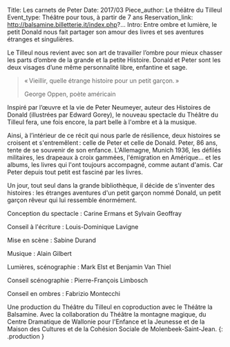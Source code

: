 Title: Les carnets de Peter
Date: 2017/03
Piece_author: Le théâtre du Tilleul
Event_type: Théâtre pour tous, à partir de 7 ans
Reservation_link: http://balsamine.billetterie.it/index.php?...
Intro: Entre ombre et lumière, le petit Donald nous fait partager son amour des livres et ses aventures étranges et singulières.


<!-- Start_date: Dates et horaire à confirmer -->
<!-- End_date: 2017/xx/xx -->
<!-- Time: 20h30 (relâche le dimanche) -->


Le Tilleul nous revient avec son art de travailler l’ombre pour mieux chasser les parts d’ombre de la grande et la petite Histoire. Donald et Peter sont les deux visages d’une même personnalité libre, enfantine et sage.

> « Vieillir, quelle étrange histoire pour un petit garçon. »
> 
> <footer>George Oppen, poète américain</footer>

Inspiré par l’œuvre et la vie de Peter Neumeyer, auteur des Histoires de Donald (illustrées par Edward Gorey), le nouveau spectacle du Théâtre du Tilleul fera, une fois encore, la part belle à l'ombre et à la musique.

Ainsi, à l’intérieur de ce récit qui nous parle de résilience, deux histoires se croisent et s'entremêlent : celle de Peter et celle de Donald. Peter, 86 ans, tente de se souvenir de son enfance. L'Allemagne, Munich 1936, les défilés militaires, les drapeaux à croix gammées, l'émigration en Amérique… et les albums, les livres qui l'ont toujours accompagné, comme autant d'amis. Car Peter depuis tout petit est fasciné par les livres.

Un jour, tout seul dans la grande bibliothèque, il décide de s'inventer des histoires : les étranges aventures d'un petit garçon nommé Donald, un petit garçon rêveur qui lui ressemble énormément.

Conception du spectacle
:   Carine Ermans et Sylvain Geoffray

Conseil à l'écriture
:   Louis-Dominique Lavigne

Mise en scène
:   Sabine Durand

Musique
:   Alain Gilbert

Lumières, scénographie
:   Mark Elst et Benjamin Van Thiel

Conseil scénographie
:   Pierre-François Limbosch

Conseil en ombres
:   Fabrizio Montecchi

Une production du Théâtre du Tilleul en coproduction avec le Théâtre la Balsamine. Avec la collaboration du Théâtre la montagne magique, du Centre Dramatique de Wallonie pour l'Enfance et la Jeunesse et de la Maison des Cultures et de la Cohésion Sociale de Molenbeek-Saint-Jean.
{: .production }
